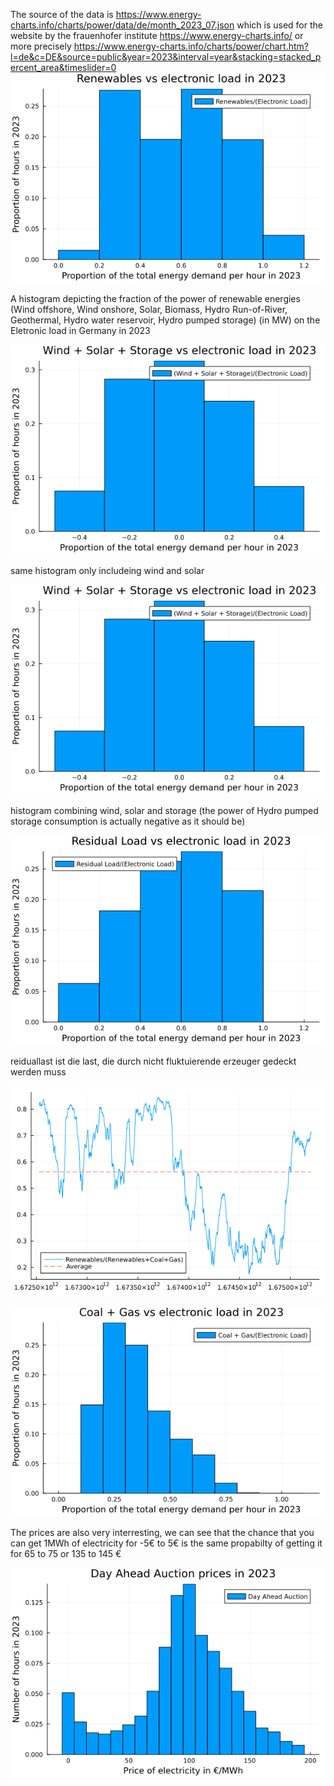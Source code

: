 The source of the data is 
https://www.energy-charts.info/charts/power/data/de/month_2023_07.json
which is used for the website by the frauenhofer institute
https://www.energy-charts.info/
or more precisely
https://www.energy-charts.info/charts/power/chart.htm?l=de&c=DE&source=public&year=2023&interval=year&stacking=stacked_percent_area&timeslider=0
![Histogram](<renewables proportion histogram.png>)

A histogram depicting the fraction of the power of renewable energies (Wind offshore, Wind onshore, Solar, Biomass, Hydro Run-of-River, Geothermal, Hydro water reservoir, Hydro pumped storage) (in MW) on the Eletronic load in Germany in 2023

![Wind Solar](<ws storage proportion histogram.png>)

same histogram only includeing wind and solar

![ws storage](<ws storage proportion histogram.png>)

histogram combining wind, solar and storage (the power of Hydro pumped storage consumption is actually negative as it should be)


![residual load](<residual load proportion histogram.png>)

reiduallast ist die last, die durch nicht fluktuierende erzeuger gedeckt werden muss

![Proportion of renewables](<renewables proportion.png>)

![coalgas](<coal gas proportion histogram.png>)

The prices are also very interresting, we can see that the chance that you can get 1MWh of electricity for -5€ to 5€ is the same propabilty of getting it for 65 to 75 or 135 to 145 €

![auction prices](<day ahead auction prices.png>)